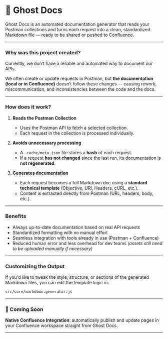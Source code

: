 # 👻 Ghost Docs

Ghost Docs is an automated documentation generator that reads your Postman collections and turns each request into a clean, standardized Markdown file — ready to be shared or pushed to Confluence.

---

### Why was this project created?

Currently, we don’t have a reliable and automated way to document our APIs.

We often create or update requests in Postman, but **the documentation (local or in Confluence)** doesn’t follow these changes — causing rework, miscommunication, and inconsistencies between the code and the docs.

---

### How does it work?

1. **Reads the Postman Collection**

   - Uses the Postman API to fetch a selected collection.
   - Each request in the collection is processed individually.

2. **Avoids unnecessary processing**

   - A `.cache/meta.json` file stores a **hash** of each request.
   - If a request **has not changed** since the last run, its documentation is **not regenerated**.

3. **Generates documentation**

   - Each request becomes a full Markdown doc using a **standard technical template** (Objective, URI, Headers, cURL, etc.).
   - Content is extracted directly from Postman (URL, headers, body, etc.).

---

### Benefits

- Always up-to-date documentation based on real API requests
- Standardized formatting with no manual effort
- Seamless integration with tools already in use (Postman + Confluence)
- Reduced human error and less overhead for dev teams
  _(assets still need to be uploaded manually if necessary)_

---

### Customizing the Output

If you'd like to tweak the style, structure, or sections of the generated Markdown files, you can edit the template logic in:

```bash
src/core/markdown.generator.js
```

---

### 🚀 Coming Soon

**Native Confluence Integration**: automatically publish and update pages in your Confluence workspace straight from Ghost Docs.

---
